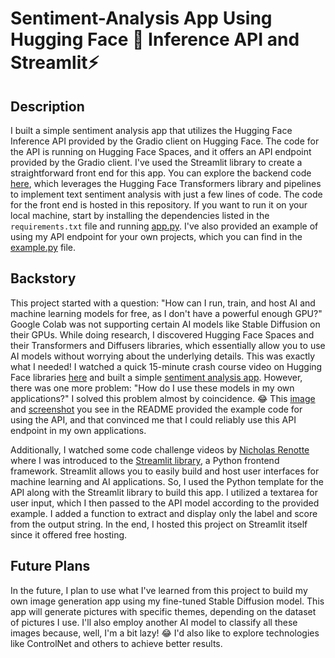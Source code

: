 # Sentiment-Analysis App Using Hugging Face 🤗 Inference API and Streamlit⚡️

## Description
I built a simple sentiment analysis app that utilizes the Hugging Face Inference API provided by the Gradio client on Hugging Face. The code for the API is running on Hugging Face Spaces, and it offers an API endpoint provided by the Gradio client. I've used the Streamlit library to create a straightforward front end for this app. You can explore the backend code [here](https://huggingface.co/spaces/internettrashh/sentiment_analysis/tree/main), which leverages the Hugging Face Transformers library and pipelines to implement text sentiment analysis with just a few lines of code. The code for the front end is hosted in this repository. If you want to run it on your local machine, start by installing the dependencies listed in the `requirements.txt` file and running [app.py](https://github.com/internettrashh/sentiment-analysis/blob/main/app.py). I've also provided an example of using my API endpoint for your own projects, which you can find in the [example.py](https://github.com/internettrashh/sentiment-analysis/blob/main/example.py) file.

## Backstory
This project started with a question: "How can I run, train, and host AI and machine learning models for free, as I don't have a powerful enough GPU?" Google Colab was not supporting certain AI models like Stable Diffusion on their GPUs. While doing research, I discovered Hugging Face Spaces and their Transformers and Diffusers libraries, which essentially allow you to use AI models without worrying about the underlying details. This was exactly what I needed! I watched a quick 15-minute crash course video on Hugging Face libraries [here](https://www.youtube.com/watch?v=QEaBAZQCtwE&t=53s) and built a simple [sentiment analysis app](https://huggingface.co/spaces/internettrashh/sentiment_analysis). However, there was one more problem: "How do I use these models in my own applications?" I solved this problem almost by coincidence. 😂 This [image](https://github.com/internettrashh/sentiment-analysis/blob/6702de87df1aa3d383ac36d66275b43d7c33a04c/screenshots/imageedit_2_9716364892.png) and [screenshot](https://github.com/internettrashh/sentiment-analysis/blob/6702de87df1aa3d383ac36d66275b43d7c33a04c/screenshots/Screenshot%202023-10-29%20at%204.28.44%20PM.png) you see in the README provided the example code for using the API, and that convinced me that I could reliably use this API endpoint in my own applications. 

Additionally, I watched some code challenge videos by [Nicholas Renotte](https://www.youtube.com/watch?v=Ebb4gUI2IpQ) where I was introduced to the [Streamlit library](https://docs.streamlit.io/), a Python frontend framework. Streamlit allows you to easily build and host user interfaces for machine learning and AI applications. So, I used the Python template for the API along with the Streamlit library to build this app. I utilized a textarea for user input, which I then passed to the API model according to the provided example. I added a function to extract and display only the label and score from the output string. In the end, I hosted this project on Streamlit itself since it offered free hosting.

## Future Plans
In the future, I plan to use what I've learned from this project to build my own image generation app using my fine-tuned Stable Diffusion model. This app will generate pictures with specific themes, depending on the dataset of pictures I use. I'll also employ another AI model to classify all these images because, well, I'm a bit lazy! 😂 I'd also like to explore technologies like ControlNet and others to achieve better results.

